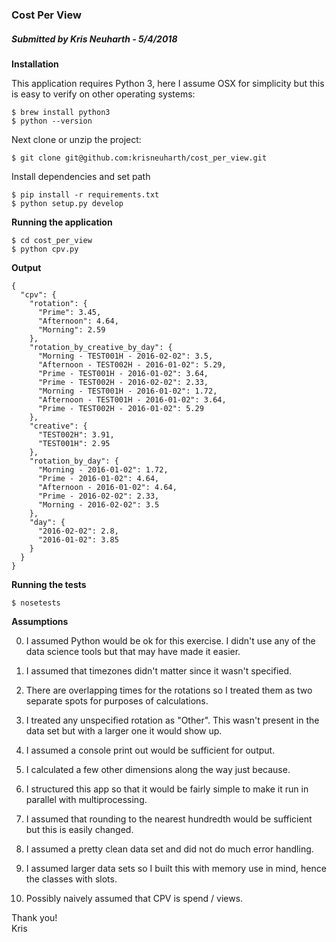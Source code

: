 ### Cost Per View

##### Submitted by Kris Neuharth - 5/4/2018

**Installation**

This application requires Python 3, here I assume OSX for simplicity but this is easy to verify on other operating systems:

    $ brew install python3
    $ python --version


Next clone or unzip the project:
    
    $ git clone git@github.com:krisneuharth/cost_per_view.git
 
Install dependencies and set path
    
    $ pip install -r requirements.txt
    $ python setup.py develop


**Running the application**

    $ cd cost_per_view
    $ python cpv.py
    

**Output**

    {
      "cpv": {
        "rotation": {
          "Prime": 3.45,
          "Afternoon": 4.64,
          "Morning": 2.59
        },
        "rotation_by_creative_by_day": {
          "Morning - TEST001H - 2016-02-02": 3.5,
          "Afternoon - TEST002H - 2016-01-02": 5.29,
          "Prime - TEST001H - 2016-01-02": 3.64,
          "Prime - TEST002H - 2016-02-02": 2.33,
          "Morning - TEST001H - 2016-01-02": 1.72,
          "Afternoon - TEST001H - 2016-01-02": 3.64,
          "Prime - TEST002H - 2016-01-02": 5.29
        },
        "creative": {
          "TEST002H": 3.91,
          "TEST001H": 2.95
        },
        "rotation_by_day": {
          "Morning - 2016-01-02": 1.72,
          "Prime - 2016-01-02": 4.64,
          "Afternoon - 2016-01-02": 4.64,
          "Prime - 2016-02-02": 2.33,
          "Morning - 2016-02-02": 3.5
        },
        "day": {
          "2016-02-02": 2.8,
          "2016-01-02": 3.85
        }
      }
    }

**Running the tests**

    $ nosetests

**Assumptions**

0) I assumed Python would be ok for this exercise. I didn't use any of the data science tools but that may have made it easier.

1) I assumed that timezones didn't matter since it wasn't specified.

2) There are overlapping times for the rotations so I treated them as two separate spots for purposes of calculations.     

3) I treated any unspecified rotation as "Other". This wasn't present in the data set but with a larger one it would show up.

4) I assumed a console print out would be sufficient for output.

5) I calculated a few other dimensions along the way just because.

6) I structured this app so that it would be fairly simple to make it run in parallel
with multiprocessing.

7) I assumed that rounding to the nearest hundredth would be sufficient but this is easily changed.

8) I assumed a pretty clean data set and did not do much error handling.

9) I assumed larger data sets so I built this with memory use in mind, hence the classes with slots.

10) Possibly naively assumed that CPV is spend / views.



Thank you!
<br/>
Kris
